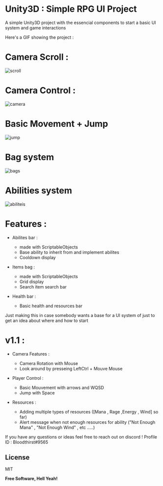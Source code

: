 # Unity3D : Simple RPG UI Project

A simple Unity3D project with the essencial components to start a basic UI system and game interactions

Here's a GIF showing the project :
# Camera Scroll :
![scroll](https://user-images.githubusercontent.com/25708161/49114435-7f549300-f298-11e8-8904-a5b577323a10.gif)
# Camera Control : 
![camera](https://user-images.githubusercontent.com/25708161/49114436-7f549300-f298-11e8-852b-9f936b1f9cf2.gif)
# Basic Movement + Jump
![jump](https://user-images.githubusercontent.com/25708161/49114437-7fed2980-f298-11e8-9319-b4e4bf85ef50.gif)
# Bag system
![bags](https://user-images.githubusercontent.com/25708161/49114438-7fed2980-f298-11e8-8afd-4fa50e24f457.gif)
# Abilities system
![abiliteis](https://user-images.githubusercontent.com/25708161/49114439-8085c000-f298-11e8-871e-79005294ee62.gif)

# Features :

  - Abilites bar :
    - made with ScriptableObjects
    - Base ability to inherit from and implement abilites
    - Cooldown display

- Items bag :
    - made with ScriptableObjects
    - Grid display
    - Search item search bar
- Health bar :
    - Basic health and resources bar

Just making this in case somebody wants a base for a UI system of just to get an idea about where and how to start
# v1.1 :
- Camera Features :
  - Camera Rotation with Mouse
  - Look around by presseing LeftCtrl + Mouve Mouse

- Player Control :
  - Basic Mouvement with arrows and WQSD
  - Jump with Space
- Resources :
  - Adding multiple types of resources ([Mana , Rage ,Energy , Wind] so far)
  - Alert message when not enough resources for ability ("Not Enough Mana" , "Not Enough Wind" , etc .....) 

If you have any questions or ideas feel free to reach out on discord ! Profile ID : Bloodthirst#9565

License
----

MIT


**Free Software, Hell Yeah!**

